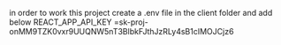 in order to work this project create a .env file in the client folder and add below 
REACT_APP_API_KEY =sk-proj-onMM9TZK0vxr9UUQNW5nT3BlbkFJthJzRLy4sB1cIMOJCjz6
